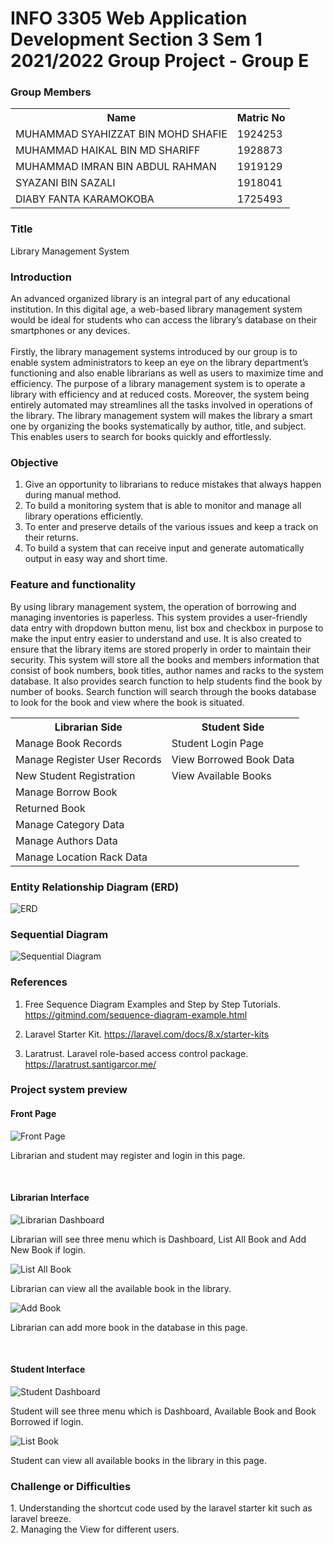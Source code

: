 # INFO 3305 Web Application Development Section 3 Sem 1 2021/2022 Group Project - Group E

<h3>Group Members</h3>
<table>
  <tr>
    <th>Name</th>
    <th>Matric No</th>
  </tr>
  <tr>
    <td>MUHAMMAD SYAHIZZAT BIN MOHD SHAFIE</td>
    <td>1924253</td>
  </tr>
  
  <tr>
    <td>MUHAMMAD HAIKAL BIN MD SHARIFF</td>
    <td>1928873</td>
  </tr>
  
  <tr>
    <td>MUHAMMAD IMRAN BIN ABDUL RAHMAN</td>
    <td>1919129</td>
  </tr>
  
  <tr>
    <td>SYAZANI BIN SAZALI</td>
    <td>1918041</td>
  </tr>
    
  <tr>
    <td>DIABY FANTA KARAMOKOBA</td>
    <td>1725493</td>
  </tr>
  
</table>

<h3>Title</h3>

Library Management System

<h3>Introduction</h3>

An advanced organized library is an integral part of any educational institution. In this digital age, a web-based library management system would be ideal for students who can access the library’s database on their smartphones or any devices. <br><br>
Firstly, the library management systems introduced by our group is to enable system administrators to keep an eye on the library department’s functioning and also enable librarians as well as users to maximize time and efficiency. The purpose of a library management system is to operate a library with efficiency and at reduced costs. Moreover, the system being entirely automated may streamlines all the tasks involved in operations of the library. The library management system will makes the library a smart one by organizing the books systematically by author, title, and subject. This enables users to search for books quickly and effortlessly. 


<h3>Objective</h3>

<ol>
  <li>Give an opportunity to librarians to reduce mistakes that always happen during manual method.</li>
  <li>To build a monitoring system that is able to monitor and manage all library operations efficiently.</li>
  <li>To enter and preserve details of the various issues and keep a track on their returns.</li>
  <li>To build a system that can receive input and generate automatically output in easy way and short time.</li>
</ol>

  <h3>Feature and functionality</h3>

By using library management system, the operation of borrowing and managing inventories is paperless. This system provides a user-friendly data entry with dropdown button menu, list box and checkbox in purpose to make the input entry easier to understand and use. It is also created to ensure that the library items are stored properly in order to maintain their security. This system will store all the books and members information that consist of book numbers, book titles, author names and racks to the system database. It also provides search function to help students find the book by number of books. Search function will search through the books database to look for the book and view where the book is situated.

<table>
  <tr>
    <th>Librarian Side</th>
    <th>Student Side</th>
  </tr>
  <tr>
    <td>Manage Book Records</td>
    <td>Student Login Page</td>
  </tr>
  <tr>
    <td>Manage Register User Records</td>
    <td>View Borrowed Book Data</td>
  </tr>
  <tr>
    <td>New Student Registration</td>
    <td>View Available Books</td>
  </tr>
  <tr>
    <td>Manage Borrow Book</td>
    <td></td>
  </tr>
  <tr>
    <td>Returned Book</td>
    <td></td>
  </tr>
    <td>Manage Category Data</td>
    <td></td>
  </tr>
  <tr>
    <td>Manage Authors Data</td>
    <td></td>
  </tr>
  <tr>
    <td>Manage Location Rack Data</td>
    <td></td>
  </tr>
<table>

<h3>Entity Relationship Diagram (ERD)</h3>
  
![ERD](https://github.com/WebAppDev-Group-E/Project-Group-E/blob/4fc2a6831e10689d6a2b8aad9910fc35c9f67245/ERD.png) 

<h3>Sequential Diagram</h3>

![Sequential Diagram](https://github.com/WebAppDev-Group-E/Project-Group-E/blob/f56d52355be03920e2a054d6cc4672bafcb40686/Sequence%20Diagram.drawio.png)

<h3>References</h3>
  
1. Free Sequence Diagram Examples and Step by Step Tutorials.
https://gitmind.com/sequence-diagram-example.html

2. Laravel Starter Kit.
https://laravel.com/docs/8.x/starter-kits
    
3. Laratrust. Laravel role-based access control package.
https://laratrust.santigarcor.me/

    
<h3>Project system preview</h3>
    
<h4>Front Page</h4>

![Front Page](https://github.com/WebAppDev-Group-E/Project-Group-E/blob/4358978b673759c2d6b19dab28411d52dfa64f98/Images/Front%20Page.jpg)<br>

Librarian and student may register and login in this page.

<br><h4>Librarian Interface</h4>

![Librarian Dashboard](https://github.com/WebAppDev-Group-E/Project-Group-E/blob/4358978b673759c2d6b19dab28411d52dfa64f98/Images/Librarian%20Dashboard.jpg)

Librarian will see three menu which is Dashboard, List All Book and Add New Book if login.

![List All Book](https://github.com/WebAppDev-Group-E/Project-Group-E/blob/4358978b673759c2d6b19dab28411d52dfa64f98/Images/Librarian%20List%20Book.jpg)

Librarian can view all the available book in the library.

![Add Book](https://github.com/WebAppDev-Group-E/Project-Group-E/blob/4358978b673759c2d6b19dab28411d52dfa64f98/Images/Libarian%20Add%20Book.jpg)

Librarian can add more book in the database in this page.

<br><h4>Student Interface</h4>
 
![Student Dashboard](https://github.com/WebAppDev-Group-E/Project-Group-E/blob/4358978b673759c2d6b19dab28411d52dfa64f98/Images/Student%20Dashboard.jpg)

Student will see three menu which is Dashboard, Available Book and Book Borrowed if login.

![List Book](https://github.com/WebAppDev-Group-E/Project-Group-E/blob/4358978b673759c2d6b19dab28411d52dfa64f98/Images/Student%20List%20Book.jpg)

Student can view all available books in the library in this page.

    
<h3>Challenge or Difficulties</h3>
1. Understanding the shortcut code used by the laravel starter kit such as laravel breeze.<br>
2. Managing the View for different users.<br>
    
